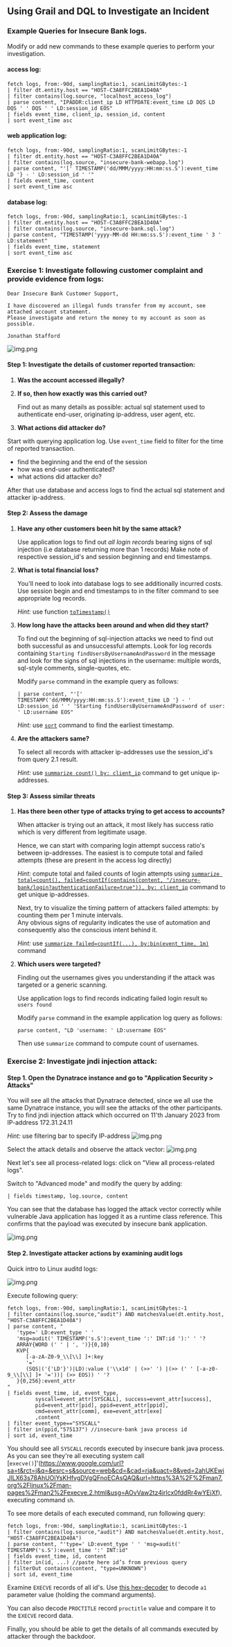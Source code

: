 ## Using Grail and DQL to Investigate an Incident

### Example Queries for Insecure Bank logs.
Modify or add new commands to these example queries to perform your investigation.

#### access log:
```
fetch logs, from:-90d, samplingRatio:1, scanLimitGBytes:-1
| filter dt.entity.host == "HOST-C3A8FFC2BEA1D40A"
| filter contains(log.source, "localhost_access_log")
| parse content, "IPADDR:client_ip LD HTTPDATE:event_time LD DQS LD DQS ' ' DQS ' ' LD:session_id EOS"
| fields event_time, client_ip, session_id, content
| sort event_time asc
```

#### web application log:
```
fetch logs, from:-90d, samplingRatio:1, scanLimitGBytes:-1
| filter dt.entity.host == "HOST-C3A8FFC2BEA1D40A"
| filter contains(log.source, "insecure-bank-webapp.log")
| parse content, "'[' TIMESTAMP('dd/MMM/yyyy:HH:mm:ss.S'):event_time LD '} - ' LD:session_id ' '"
| fields event_time, content
| sort event_time asc
```

#### database log:
```
fetch logs, from:-90d, samplingRatio:1, scanLimitGBytes:-1
| filter dt.entity.host == "HOST-C3A8FFC2BEA1D40A"
| filter contains(log.source, "insecure-bank.sql.log")
| parse content, "TIMESTAMP('yyyy-MM-dd HH:mm:ss.S'):event_time ' 3 ' LD:statement"
| fields event_time, statement
| sort event_time asc
```

### Exercise 1: Investigate following customer complaint and provide evidence from logs:

```
Dear Insecure Bank Customer Support,

I have discovered an illegal funds transfer from my account, see attached account statement. 
Please investigate and return the money to my account as soon as possible.

Jonathan Stafford
```
![img.png](../../assets/images/04_investigation_customer_statement.png)


#### Step 1: Investigate the details of customer reported transaction:
1. **Was the account accessed illegally?**
2. **If so, then how exactly was this carried out?** 
   
   Find out as many details as possible: actual sql statement used to authenticate end-user, originating ip-address, 
   user agent, etc.
3. **What actions did attacker do?**

Start with querying application log. Use `event_time` field to filter for the time of reported transaction.
- find the beginning and the end of the session
- how was end-user authenticated?
- what actions did attacker do?

After that use database and access logs to find the actual sql statement and attacker ip-address.

#### Step 2: Assess the damage
1. **Have any other customers been hit by the same attack?** 
   
   Use application logs to find out *all login records* bearing signs of sql injection (i.e database returning more than 1 records) 
   Make note of respective session_id's and session beginning and end timestamps.

2. **What is total financial loss?**

   You'll need to look into database logs to see additionally incurred costs.
   Use session begin and end timestamps to in the filter command to see appropriate log records.

   *Hint:* use function [`toTimestamp()`](https://www.dynatrace.com/support/help/how-to-use-dynatrace/dynatrace-query-language/functions#to-timestamp)
3. **How long have the attacks been around and when did they start?**

   To find out the beginning of sql-injection attacks we need to find out both successful as and unsuccessful attempts.
   Look for log records containing `Starting findUsersByUsernameAndPassword` in the message and look for the signs of
   sql injections in the username: multiple words, sql-style comments, single-quotes, etc.

   Modify `parse` command in the example query as follows: 

   ```
   | parse content, "'[' TIMESTAMP('dd/MMM/yyyy:HH:mm:ss.S'):event_time LD '} - ' LD:session_id ' ' 'Starting findUsersByUsernameAndPassword of user: ' LD:username EOS"
   ```

   *Hint:* use [`sort`](https://www.dynatrace.com/support/help/how-to-use-dynatrace/dynatrace-query-language/commands#sort) command to find the earliest timestamp.
4. **Are the attackers same?** 
   
   To select all records with attacker ip-addresses use the session_id's from query 2.1 result.

   *Hint:* use [`summarize count() by: client_ip`](https://www.dynatrace.com/support/help/how-to-use-dynatrace/dynatrace-query-language/commands#summarize) command to get unique ip-addresses.

#### Step 3: Assess similar threats
1. **Has there been other type of attacks trying to get access to accounts?**  

   When attacker is trying out an attack, it most likely has success ratio which is very different from legitimate usage.

   Hence, we can start with comparing login attempt success ratio's between ip-addresses. The easiest is to compute total 
   and failed attempts (these are present in the access log directly)
   
   *Hint:* compute total and failed counts of login attempts using [`summarize total=count(), failed=countIf(contains(content, "/insecure-bank/login?authenticationFailure=true")), by: client_ip`](https://www.dynatrace.com/support/help/how-to-use-dynatrace/dynatrace-query-language/commands#summarize) command to get unique ip-addresses. 
   
   Next, try to visualize the timing pattern of attackers failed attempts: by counting them per 1 minute intervals.  
   Any obvious signs of regularity indicates the use of automation and consequently also the conscious intent behind it.

   *Hint:* use [`summarize failed=countIf(...), by:bin(event_time, 1m)`](https://www.dynatrace.com/support/help/how-to-use-dynatrace/dynatrace-query-language/commands#summarize) command
2. **Which users were targeted?**
   
   Finding out the usernames gives you understanding if the attack was targeted or a generic scanning.

   Use application logs to find records indicating failed login result `No users found` 

   Modify `parse` command in the example application log query as follows:

   ```
   parse content, "LD 'username: ' LD:username EOS"
   ```

   Then use `summarize` command to compute count of usernames.

### Exercise 2: Investigate jndi injection attack:

#### Step 1. Open the Dynatrace instance and go to "Application Security > Attacks" 

You will see all the attacks that Dynatrace detected, since we all use the same Dynatrace instance, you will see the 
attacks of the other participants. Try to find jndi injection attack which occurred on 11'th January 2023 from IP-address 172.31.24.11

*Hint:* use filtering bar to specify IP-address
![img.png](../../assets/images/04_investigation_rap_search.png)

Select the attack details and observe the attack vector:
![img.png](../../assets/images/04_investigation_jndi_payload.png)

Next let's see all process-related logs: click on "View all process-related logs".

Switch to "Advanced mode" and modify the query by adding:
```
| fields timestamp, log.source, content
```
You can see that the database has logged the attack vector correctly while vulnerable Java application has logged it as 
a runtime class reference. This confirms that the payload was executed by insecure bank application.

![img.png](../../assets/images/04_investigation_logs1.png)

#### Step 2. Investigate attacker actions by examining audit logs
Quick intro to Linux auditd logs:

![img.png](../../assets/images/04_investigation_auditd_intro.png)

Execute following query:
```
fetch logs, from:-90d, samplingRatio:1, scanLimitGBytes:-1
| filter contains(log.source,"audit") AND matchesValue(dt.entity.host, "HOST-C3A8FFC2BEA1D40A")
| parse content, "
   'type=' LD:event_type ' '
   'msg=audit(' TIMESTAMP('s.S'):event_time ':' INT:id '):' ' '?
   ARRAY{WORD (' ' | ', ')}{0,10}
   KVP{
      [-a-zA-Z0-9_\\[\\] ]+:key
      '='
      (SQS|('{'LD'}')|LD):value ('\\x1d' | (>>' ') |(>> (' ' [-a-z0-9_\\[\\] ]+ '='))| (>> EOS)) ' '?
   }{0,256}:event_attr
"
| fields event_time, id, event_type,
         syscall=event_attr[SYSCALL], success=event_attr[success], 
         pid=event_attr[pid], ppid=event_attr[ppid], 
         cmd=event_attr[comm], exe=event_attr[exe]
         ,content
| filter event_type=="SYSCALL"
| filter in(ppid,"575137") //insecure-bank java process id
| sort id, event_time
```

You should see all `SYSCALL` records executed by insecure bank java process. As you can see they're all executing system 
call [`execve()`]'(https://www.google.com/url?sa=t&rct=j&q=&esrc=s&source=web&cd=&cad=rja&uact=8&ved=2ahUKEwiJlLX63s78AhUOiYsKHfvgDVgQFnoECAsQAQ&url=https%3A%2F%2Fman7.org%2Flinux%2Fman-pages%2Fman2%2Fexecve.2.html&usg=AOvVaw2tz4jrlcx0fddRr4wYEjXf), 
executing command `sh`.

To see more details of each executed command, run following query:
```
fetch logs, from:-90d, samplingRatio:1, scanLimitGBytes:-1
| filter contains(log.source,"audit") AND matchesValue(dt.entity.host, "HOST-C3A8FFC2BEA1D40A")
| parse content, "'type=' LD:event_type ' ' 'msg=audit(' TIMESTAMP('s.S'):event_time ':' INT:id"
| fields event_time, id, content
| filter in(id, ...) //paste here id’s from previous query
| filterOut contains(content, "type=UNKNOWN") 
| sort id, event_time
```

Examine `EXECVE` records of all id's. Use [this hex-decoder](https://cryptii.com/pipes/hex-decoder) to decode `a1` 
parameter value (holding the command arguments). 

You can also decode `PROCTITLE` record `proctitle` value and compare it to the `EXECVE` record data.

Finally, you should be able to get the details of all commands executed by attacker through the backdoor.  

